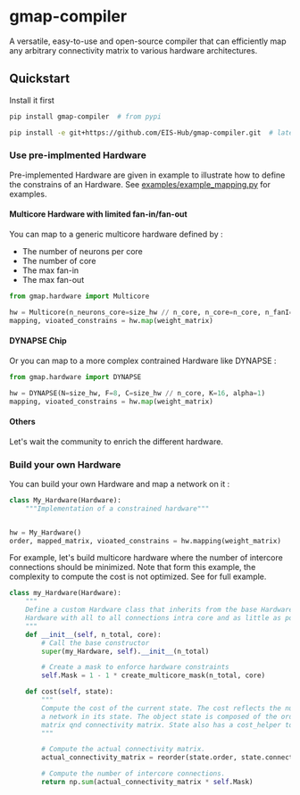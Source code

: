 # gmap-compiler
A versatile, easy-to-use and open-source compiler that can efficiently map any arbitrary connectivity matrix to various hardware architectures.

## Quickstart

Install it first
```bash
pip install gmap-compiler  # from pypi

pip install -e git+https://github.com/EIS-Hub/gmap-compiler.git  # latest from github
```


### Use pre-implmented Hardware
Pre-implemented Hardware are given in example to illustrate how to define the constrains of an Hardware.
See [examples/example_mapping.py](https://github.com/EIS-Hub/gmap-compiler/blob/main/examples/example_mapping.py) for examples.

#### Multicore Hardware with limited fan-in/fan-out

You can map to a generic multicore hardware defined by :
- The number of neurons per core
- The number of core
- The max fan-in
- The max fan-out

```python
from gmap.hardware import Multicore

hw = Multicore(n_neurons_core=size_hw // n_core, n_core=n_core, n_fanI=20, n_fanO=20)
mapping, vioated_constrains = hw.map(weight_matrix)
```

#### DYNAPSE Chip
Or you can map to a more complex contrained Hardware like DYNAPSE :

```python
from gmap.hardware import DYNAPSE

hw = DYNAPSE(N=size_hw, F=8, C=size_hw // n_core, K=16, alpha=1)
mapping, vioated_constrains = hw.map(weight_matrix)
```

#### Others
Let's wait the community to enrich the different hardware.


### Build your own Hardware
You can build your own Hardware and map a network on it :
```python
class My_Hardware(Hardware):
    """Implementation of a constrained hardware"""


hw = My_Hardware()
order, mapped_matrix, vioated_constrains = hw.mapping(weight_matrix)
```

For example, let's build multicore hardware where the number of intercore connections should be minimized.
Note that form this example, the complexity to compute the cost is not optimized.
See for full example.
```python
class my_Hardware(Hardware):
    """
    Define a custom Hardware class that inherits from the base Hardware class. For this example, let's define a multicore
    Hardware with all to all connections intra core and as little as possible extra core connections
    """
    def __init__(self, n_total, core):
        # Call the base constructor
        super(my_Hardware, self).__init__(n_total)

        # Create a mask to enforce hardware constraints
        self.Mask = 1 - 1 * create_multicore_mask(n_total, core)

    def cost(self, state):
        """
        Compute the cost of the current state. The cost reflects the number of hardware constraints violated if we mapped
        a network in its state. The object state is composed of the order of the nodes, the original unordered weight
        matrix qnd connectivity matrix. State also has a cost_helper to compute faster the cost.
        """

        # Compute the actual connectivity matrix.
        actual_connectivity_matrix = reorder(state.order, state.connectivity_matrix)

        # Compute the number of intercore connections.
        return np.sum(actual_connectivity_matrix * self.Mask)
```





